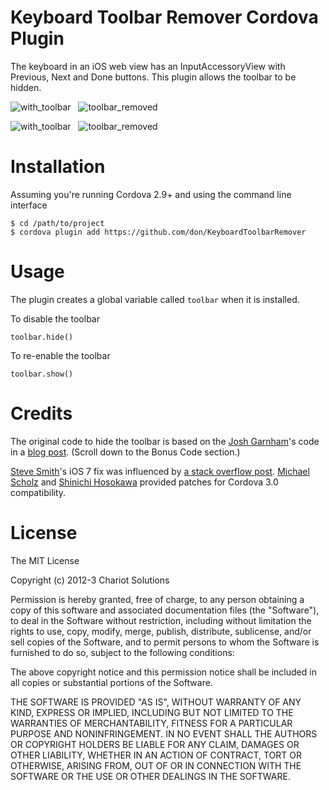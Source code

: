 # Keyboard Toolbar Remover Cordova Plugin 

The keyboard in an iOS web view has an InputAccessoryView with Previous, Next and Done buttons. This plugin allows the toolbar to be hidden.

![with_toolbar](https://github.com/don/KeyboardToolbarRemover/raw/master/ios7_with_toolbar.png) &nbsp; ![toolbar_removed](https://github.com/don/KeyboardToolbarRemover/raw/master/ios7_toolbar_removed.png)

![with_toolbar](https://github.com/don/KeyboardToolbarRemover/raw/master/with_toolbar.png) &nbsp; ![toolbar_removed](https://github.com/don/KeyboardToolbarRemover/raw/master/toolbar_removed.png)

# Installation

Assuming you're running Cordova 2.9+ and using the command line interface

    $ cd /path/to/project
    $ cordova plugin add https://github.com/don/KeyboardToolbarRemover

# Usage

The plugin creates a global variable called `toolbar` when it is installed.

To disable the toolbar 

	toolbar.hide()

To re-enable the toolbar

	toolbar.show()

# Credits

The original code to hide the toolbar is based on the [Josh Garnham](http://twitter.com/jgarnham)'s code in a [blog post](http://ios-blog.co.uk/tutorials/rich-text-editing-a-simple-start-part-1/). (Scroll down to the Bonus Code section.)

[Steve Smith](https://github.com/stevenpsmith)'s iOS 7 fix was influenced by [a stack overflow post](http://stackoverflow.com/questions/18837551/remove-keyboard-form-toolbar-on-ios7-leaves-a-blur-behind/19042392#19042392).
[Michael Scholz](https://github.com/MichaelRando) and [Shinichi Hosokawa](https://github.com/shosokawa) provided patches for Cordova 3.0 compatibility.

# License

The MIT License

Copyright (c) 2012-3 Chariot Solutions

Permission is hereby granted, free of charge, to any person obtaining a copy
of this software and associated documentation files (the "Software"), to deal
in the Software without restriction, including without limitation the rights
to use, copy, modify, merge, publish, distribute, sublicense, and/or sell
copies of the Software, and to permit persons to whom the Software is
furnished to do so, subject to the following conditions:

The above copyright notice and this permission notice shall be included in
all copies or substantial portions of the Software.

THE SOFTWARE IS PROVIDED "AS IS", WITHOUT WARRANTY OF ANY KIND, EXPRESS OR
IMPLIED, INCLUDING BUT NOT LIMITED TO THE WARRANTIES OF MERCHANTABILITY,
FITNESS FOR A PARTICULAR PURPOSE AND NONINFRINGEMENT. IN NO EVENT SHALL THE
AUTHORS OR COPYRIGHT HOLDERS BE LIABLE FOR ANY CLAIM, DAMAGES OR OTHER
LIABILITY, WHETHER IN AN ACTION OF CONTRACT, TORT OR OTHERWISE, ARISING FROM,
OUT OF OR IN CONNECTION WITH THE SOFTWARE OR THE USE OR OTHER DEALINGS IN
THE SOFTWARE.

